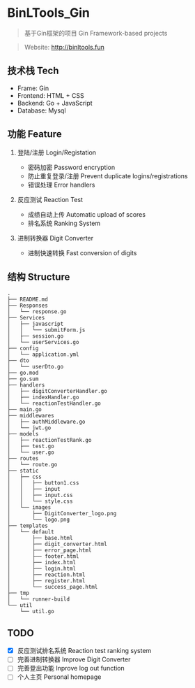 # BinLTools_Gin

> 基于Gin框架的项目
> Gin Framework-based projects

> Website: http://binltools.fun

## 技术栈 Tech
- Frame: Gin
- Frontend: HTML + CSS
- Backend: Go + JavaScript
- Database: Mysql

## 功能 Feature
1. 登陆/注册 Login/Registation
    - 密码加密 Password encryption
    - 防止重复登录/注册 Prevent duplicate logins/registrations
    - 错误处理 Error handlers

2. 反应测试 Reaction Test
    - 成绩自动上传 Automatic upload of scores
    - 排名系统 Ranking System
    
3. 进制转换器 Digit Converter
    - 进制快速转换 Fast conversion of digits
    
## 结构 Structure
``` 
.
├── README.md
├── Responses
│   └── response.go
├── Services
│   ├── javascript
│   │   └── submitForm.js
│   ├── session.go
│   └── userServices.go
├── config
│   └── application.yml
├── dto
│   └── userDto.go
├── go.mod
├── go.sum
├── handlers
│   ├── digitConverterHandler.go
│   ├── indexHandler.go
│   └── reactionTestHandler.go
├── main.go
├── middlewares
│   ├── authMiddleware.go
│   └── jwt.go
├── models
│   ├── reactionTestRank.go
│   ├── test.go
│   └── user.go
├── routes
│   └── route.go
├── static
│   ├── css
│   │   ├── button1.css
│   │   ├── input
│   │   ├── input.css
│   │   └── style.css
│   └── images
│       ├── DigitConverter_logo.png
│       └── logo.png
├── templates
│   └── default
│       ├── base.html
│       ├── digit_converter.html
│       ├── error_page.html
│       ├── footer.html
│       ├── index.html
│       ├── login.html
│       ├── reaction.html
│       ├── register.html
│       └── success_page.html
├── tmp
│   └── runner-build
└── util
    └── util.go
``` 
## TODO
- [x] 反应测试排名系统 Reaction test ranking system
- [ ] 完善进制转换器 Improve Digit Converter
- [ ] 完善登出功能 Inprove log out function
- [ ] 个人主页 Personal homepage
